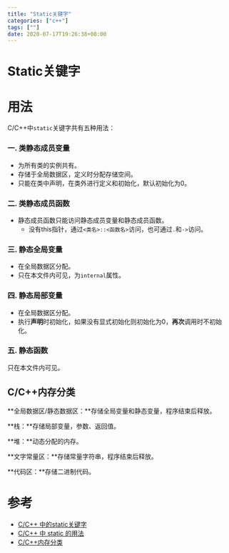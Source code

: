 ```yaml
---
title: "Static关键字"
categories: ["c++"]
tags: [""]
date: 2020-07-17T19:26:38+08:00
---
```


# Static关键字

# 用法

C/C++中`static`关键字共有五种用法：

### 一. 类静态成员变量

- 为所有类的实例共有。
- 存储于全局数据区，定义时分配存储空间。
- 只能在类中声明，在类外进行定义和初始化，默认初始化为0。

### 二. 类静态成员函数

- 静态成员函数只能访问静态成员变量和静态成员函数。
  - 没有this指针，通过`<类名>::<函数名>`访问，也可通过`.`和`->`访问。

### 三. 静态全局变量

- 在全局数据区分配。
- 只在本文件内可见，为`internal`属性。

### 四. 静态局部变量

- 在全局数据区分配。
- 执行**声明**时初始化，如果没有显式初始化则初始化为0，**再次**调用时不初始化。

### 五. 静态函数

只在本文件内可见。

## C/C++内存分类

**全局数据区/静态数据区：**存储全局变量和静态变量，程序结束后释放。

**栈：**存储局部变量，参数、返回值。

**堆：**动态分配的内存。

**文字常量区：**存储常量字符串，程序结束后释放。

**代码区：**存储二进制代码。

# 参考

- [C/C++ 中的static关键字](https://zhuanlan.zhihu.com/p/37439983)
- [C/C++ 中 static 的用法](https://www.jianshu.com/p/7034c4dbc496)
- [C/C++内存分类](https://www.jianshu.com/p/2b42bb99435c)

